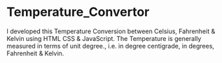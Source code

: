 # Temperature_Convertor
I developed this Temperature Conversion between Celsius, Fahrenheit &amp; Kelvin using HTML CSS &amp; JavaScript. The Temperature is generally measured in terms of unit degree., i.e. in degree centigrade, in degrees, Fahrenheit &amp; Kelvin.
